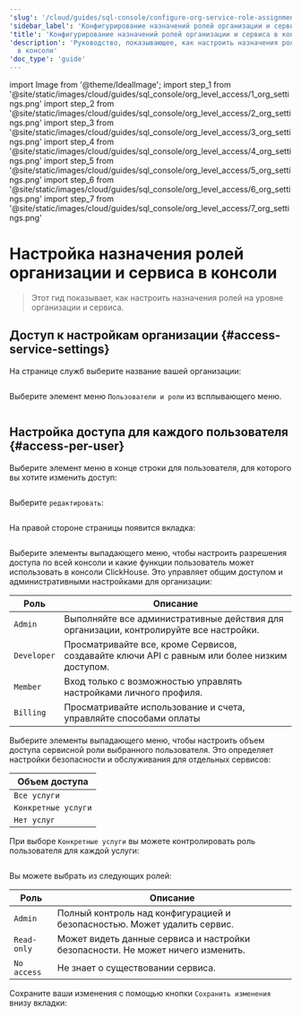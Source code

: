 ```yaml
---
'slug': '/cloud/guides/sql-console/configure-org-service-role-assignments'
'sidebar_label': 'Конфигурирование назначений ролей организации и сервиса'
'title': 'Конфигурирование назначений ролей организации и сервиса в консоли'
'description': 'Руководство, показывающее, как настроить назначения ролей org и сервиса
  в консоли'
'doc_type': 'guide'
---
```


import Image from '@theme/IdealImage';
import step_1 from '@site/static/images/cloud/guides/sql_console/org_level_access/1_org_settings.png'
import step_2 from '@site/static/images/cloud/guides/sql_console/org_level_access/2_org_settings.png'
import step_3 from '@site/static/images/cloud/guides/sql_console/org_level_access/3_org_settings.png'
import step_4 from '@site/static/images/cloud/guides/sql_console/org_level_access/4_org_settings.png'
import step_5 from '@site/static/images/cloud/guides/sql_console/org_level_access/5_org_settings.png'
import step_6 from '@site/static/images/cloud/guides/sql_console/org_level_access/6_org_settings.png'
import step_7 from '@site/static/images/cloud/guides/sql_console/org_level_access/7_org_settings.png'


# Настройка назначения ролей организации и сервиса в консоли

> Этот гид показывает, как настроить назначения ролей на уровне организации и сервиса.

<VerticalStepper>

## Доступ к настройкам организации {#access-service-settings}

На странице служб выберите название вашей организации:

<Image img={step_1} size="md"/>

Выберите элемент меню `Пользователи и роли` из всплывающего меню.

<Image img={step_2} size="md"/>

## Настройка доступа для каждого пользователя {#access-per-user}

Выберите элемент меню в конце строки для пользователя, для которого вы хотите изменить
доступ:

<Image img={step_3} size="lg"/>

Выберите `редактировать`:

<Image img={step_4} size="lg"/>

На правой стороне страницы появится вкладка:

<Image img={step_5} size="lg"/>

Выберите элементы выпадающего меню, чтобы настроить разрешения доступа по всей консоли и какие функции пользователь может использовать в консоли ClickHouse.
Это управляет общим доступом и административными настройками для организации:

| Роль        | Описание                                                                      |
|-------------|--------------------------------------------------------------------------------|
| `Admin`     | Выполняйте все административные действия для организации, контролируйте все настройки. |
| `Developer` | Просматривайте все, кроме Сервисов, создавайте ключи API с равным или более низким доступом. |
| `Member`    | Вход только с возможностью управлять настройками личного профиля.                   |
| `Billing`   | Просматривайте использование и счета, управляйте способами оплаты                              |

Выберите элементы выпадающего меню, чтобы настроить объем доступа сервисной роли выбранного пользователя.
Это определяет настройки безопасности и обслуживания для отдельных сервисов:

| Объем доступа        |
|---------------------|
| `Все услуги`        |
| `Конкретные услуги` |
| `Нет услуг`         |

При выборе `Конкретные услуги` вы можете контролировать роль пользователя для каждой
услуги:

<Image img={step_6} size="md"/>

Вы можете выбрать из следующих ролей:

| Роль        | Описание                                                        |
|-------------|------------------------------------------------------------------|
| `Admin`     | Полный контроль над конфигурацией и безопасностью. Может удалить сервис.  |
| `Read-only` | Может видеть данные сервиса и настройки безопасности. Не может ничего изменить. |
| `No access` | Не знает о существовании сервиса.                                   |

Сохраните ваши изменения с помощью кнопки `Сохранить изменения` внизу вкладки:

<Image img={step_7} size="md"/>

</VerticalStepper>
